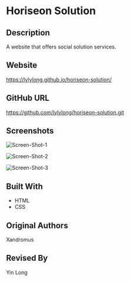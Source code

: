 # Horiseon Solution

## Description

A website that offers social solution services.

## Website

https://lylylong.github.io/horiseon-solution/

## GitHub URL

https://github.com/lylylong/horiseon-solution.git

## Screenshots

![Screen-Shot-1](https://user-images.githubusercontent.com/70302749/92319002-ef518a80-efe1-11ea-9a0c-b60afc429bc3.png)

![Screen-Shot-2](https://user-images.githubusercontent.com/70302749/92319019-042e1e00-efe2-11ea-8b02-002fab1e4bbc.png)

![Screen-Shot-3](https://user-images.githubusercontent.com/70302749/92319026-13ad6700-efe2-11ea-88fd-dfbf06d3a4fb.png)

## Built With

- HTML
- CSS

## Original Authors

Xandromus

## Revised By

Yin Long
